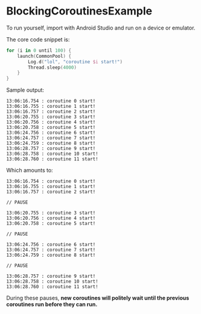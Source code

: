 # BlockingCoroutinesExample
To run yourself, import with Android Studio and run on a device or emulator.

The core code snippet is:
```kotlin
for (i in 0 until 100) {
    launch(CommonPool) {
        Log.d("lol", "coroutine $i start!")
        Thread.sleep(4000)
    }
}
```

Sample output:
```
13:06:16.754 : coroutine 0 start!
13:06:16.755 : coroutine 1 start!
13:06:16.757 : coroutine 2 start!
13:06:20.755 : coroutine 3 start!
13:06:20.756 : coroutine 4 start!
13:06:20.758 : coroutine 5 start!
13:06:24.756 : coroutine 6 start!
13:06:24.757 : coroutine 7 start!
13:06:24.759 : coroutine 8 start!
13:06:28.757 : coroutine 9 start!
13:06:28.758 : coroutine 10 start!
13:06:28.760 : coroutine 11 start!
```

Which amounts to:
```
13:06:16.754 : coroutine 0 start!
13:06:16.755 : coroutine 1 start!
13:06:16.757 : coroutine 2 start!

// PAUSE

13:06:20.755 : coroutine 3 start!
13:06:20.756 : coroutine 4 start!
13:06:20.758 : coroutine 5 start!

// PAUSE

13:06:24.756 : coroutine 6 start!
13:06:24.757 : coroutine 7 start!
13:06:24.759 : coroutine 8 start!

// PAUSE

13:06:28.757 : coroutine 9 start!
13:06:28.758 : coroutine 10 start!
13:06:28.760 : coroutine 11 start!
```

During these pauses, **new coroutines will politely wait until the previous
coroutines run before they can run.**
